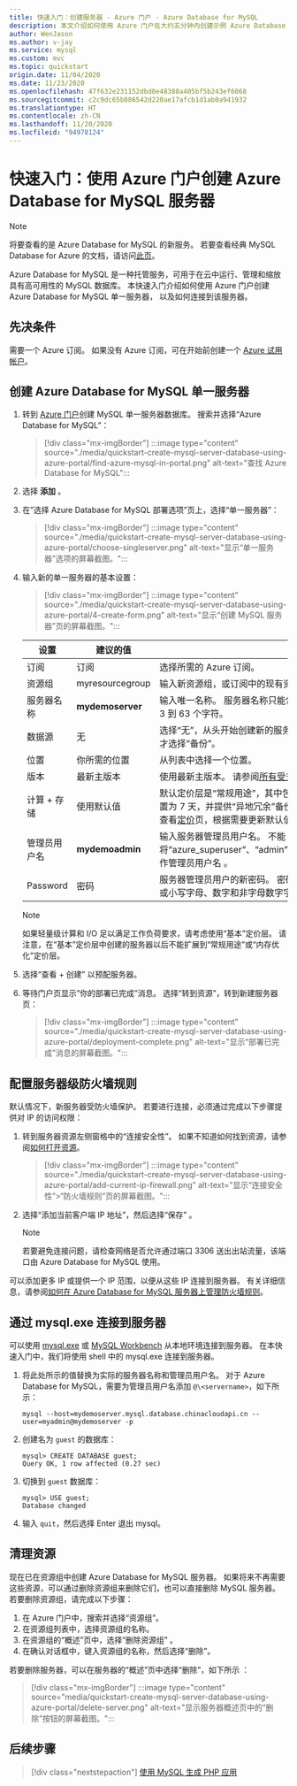 ```yaml
---
title: 快速入门：创建服务器 - Azure 门户 - Azure Database for MySQL
description: 本文介绍如何使用 Azure 门户在大约五分钟内创建示例 Azure Database for MySQL 服务器。
author: WenJason
ms.author: v-jay
ms.service: mysql
ms.custom: mvc
ms.topic: quickstart
origin.date: 11/04/2020
ms.date: 11/23/2020
ms.openlocfilehash: 47f632e231152dbd0e48388a405bf5b243ef6068
ms.sourcegitcommit: c2c9dc65b886542d220ae17afcb1d1ab0a941932
ms.translationtype: HT
ms.contentlocale: zh-CN
ms.lasthandoff: 11/20/2020
ms.locfileid: "94978124"
---
```

# <a name="quickstart-create-an-azure-database-for-mysql-server-by-using-the-azure-portal"></a>快速入门：使用 Azure 门户创建 Azure Database for MySQL 服务器

> [!NOTE]
> 将要查看的是 Azure Database for MySQL 的新服务。 若要查看经典 MySQL Database for Azure 的文档，请访问[此页](https://docs.azure.cn/zh-cn/mysql-database-on-azure/)。

Azure Database for MySQL 是一种托管服务，可用于在云中运行、管理和缩放具有高可用性的 MySQL 数据库。 本快速入门介绍如何使用 Azure 门户创建 Azure Database for MySQL 单一服务器， 以及如何连接到该服务器。

## <a name="prerequisites"></a>先决条件
需要一个 Azure 订阅。 如果没有 Azure 订阅，可在开始前创建一个 [Azure 试用帐户](https://wd.azure.cn/zh-cn/pricing/1rmb-trial-full/?form-type=identityauth)。

## <a name="create-an-azure-database-for-mysql-single-server"></a>创建 Azure Database for MySQL 单一服务器
1. 转到 [Azure 门户](https://portal.azure.cn/)创建 MySQL 单一服务器数据库。 搜索并选择“Azure Database for MySQL”：

   >[!div class="mx-imgBorder"]
   > :::image type="content" source="./media/quickstart-create-mysql-server-database-using-azure-portal/find-azure-mysql-in-portal.png" alt-text="查找 Azure Database for MySQL":::

1. 选择 **添加** 。

2. 在”选择 Azure Database for MySQL 部署选项”页上，选择“单一服务器”：
   >[!div class="mx-imgBorder"]
   > :::image type="content" source="./media/quickstart-create-mysql-server-database-using-azure-portal/choose-singleserver.png" alt-text="显示“单一服务器”选项的屏幕截图。":::

3. 输入新的单一服务器的基本设置：

   >[!div class="mx-imgBorder"]
   > :::image type="content" source="./media/quickstart-create-mysql-server-database-using-azure-portal/4-create-form.png" alt-text="显示“创建 MySQL 服务器”页的屏幕截图。":::

   **设置** | **建议的值** | **说明**
   ---|---|---
   订阅 | 订阅 | 选择所需的 Azure 订阅。
   资源组 |  myresourcegroup | 输入新资源组，或订阅中的现有资源组。
   服务器名称 | **mydemoserver** | 输入唯一名称。 服务器名称只能包含小写字母、数字和连字符 (-) 字符。 必须包含 3 到 63 个字符。
   数据源 |无  | 选择“无”，从头开始创建新的服务器  。 仅当从现有服务器的异地备份进行还原时，才选择“备份”。
   位置 |你所需的位置 | 从列表中选择一个位置。
   版本 | 最新主版本| 使用最新主版本。 请参阅[所有受支持的版本](/postgresql/concepts-supported-versions)。
   计算 + 存储 | 使用默认值| 默认定价层是“常规用途”，其中包含 4 个 vCore 和 100 GB 存储  。 备份保留期设置为 7 天，并提供“异地冗余”备份选项 。<br/>查看[定价](https://azure.cn/pricing/details/mysql/)页，根据需要更新默认值。
   管理员用户名 | **mydemoadmin** | 输入服务器管理员用户名。 不能将“azure_superuser”、“admin”、“administrator”、“root”、“guest”或“public”用作管理员用户名     。
   Password | 密码 | 服务器管理员用户的新密码。 密码长度必须为 8 到 128 个字符，并包含大写字母或小写字母、数字和非字母数字字符（！、$、#、% 等）的组合。
  

   > [!NOTE]
   > 如果轻量级计算和 I/O 足以满足工作负荷要求，请考虑使用“基本”定价层。 请注意，在“基本”定价层中创建的服务器以后不能扩展到“常规用途”或“内存优化”定价层。

4. 选择“查看 + 创建”  以预配服务器。

5. 等待门户页显示“你的部署已完成”消息。 选择“转到资源”，转到新建服务器页：

   > [!div class="mx-imgBorder"]
   > :::image type="content" source="./media/quickstart-create-mysql-server-database-using-azure-portal/deployment-complete.png" alt-text="显示“部署已完成”消息的屏幕截图。":::

## <a name="configure-a-server-level-firewall-rule"></a>配置服务器级防火墙规则

默认情况下，新服务器受防火墙保护。 若要进行连接，必须通过完成以下步骤提供对 IP 的访问权限：

1. 转到服务器资源左侧窗格中的“连接安全性”。 如果不知道如何找到资源，请参阅[如何打开资源](/azure-resource-manager/management/manage-resources-portal#open-resources)。

   >[!div class="mx-imgBorder"]
   > :::image type="content" source="./media/quickstart-create-mysql-server-database-using-azure-portal/add-current-ip-firewall.png" alt-text="显示“连接安全性”>“防火墙规则”页的屏幕截图。":::

2. 选择“添加当前客户端 IP 地址”，然后选择“保存” 。

   > [!NOTE]
   > 若要避免连接问题，请检查网络是否允许通过端口 3306 送出出站流量，该端口由 Azure Database for MySQL 使用。 

可以添加更多 IP 或提供一个 IP 范围，以便从这些 IP 连接到服务器。 有关详细信息，请参阅[如何在 Azure Database for MySQL 服务器上管理防火墙规则](./concepts-firewall-rules.md)。

## <a name="connect-to-the-server-by-using-mysqlexe"></a>通过 mysql.exe 连接到服务器
可以使用 [mysql.exe](https://dev.mysql.com/doc/refman/8.0/en/mysql.html) 或 [MySQL Workbench](./connect-workbench.md) 从本地环境连接到服务器。 在本快速入门中，我们将使用 shell 中的 mysql.exe 连接到服务器。

1. 将此处所示的值替换为实际的服务器名称和管理员用户名。 对于 Azure Database for MySQL，需要为管理员用户名添加 `@\<servername>`，如下所示： 

      ```azurecli
      mysql --host=mydemoserver.mysql.database.chinacloudapi.cn --user=myadmin@mydemoserver -p
      ```

2. 创建名为 `guest` 的数据库：
      ```
      mysql> CREATE DATABASE guest;
      Query OK, 1 row affected (0.27 sec)
      ```
3. 切换到 `guest` 数据库：
      ```
      mysql> USE guest;
      Database changed
      ```
4. 输入 `quit`，然后选择 Enter 退出 mysql。

## <a name="clean-up-resources"></a>清理资源
现在已在资源组中创建 Azure Database for MySQL 服务器。  如果将来不再需要这些资源，可以通过删除资源组来删除它们，也可以直接删除 MySQL 服务器。 若要删除资源组，请完成以下步骤：
1. 在 Azure 门户中，搜索并选择“资源组”。
2. 在资源组列表中，选择资源组的名称。
3. 在资源组的“概述”页中，选择“删除资源组” 。
4. 在确认对话框中，键入资源组的名称，然后选择“删除”。

若要删除服务器，可以在服务器的“概述”页中选择“删除”，如下所示 ：
> [!div class="mx-imgBorder"]
> :::image type="content" source="media/quickstart-create-mysql-server-database-using-azure-portal/delete-server.png" alt-text="显示服务器概述页中的“删除”按钮的屏幕截图。":::

## <a name="next-steps"></a>后续步骤
> [!div class="nextstepaction"]
>[使用 MySQL 生成 PHP 应用](../app-service/app-service-web-tutorial-php-mysql.md) <br/>


